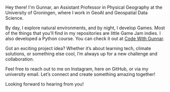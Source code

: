 Hey there! I'm Gunnar, an Assistant Professor in Physical Geography at the University of Groningen, where I work in GeoAI and Geospatial Data Science.

By day, I explore natural environments, and by night, I develop Games. Most of the things that you'll find in my repositories are little Game Jam indies. I also developed a Python course. You can check it out at [Code With Gunnar](https://codewithgunnar.com).

Got an exciting project idea? Whether it’s about learning tech, climate solutions, or something else cool, I’m always up for a new challenge and collaboration.

Feel free to reach out to me on Instagram, here on GitHub, or via my university email. Let’s connect and create something amazing together!

Looking forward to hearing from you!

<!---
DrGunnarMallon/DrGunnarMallon is a ✨ special ✨ repository because its `README.md` (this file) appears on your GitHub profile.
You can click the Preview link to take a look at your changes.
--->
